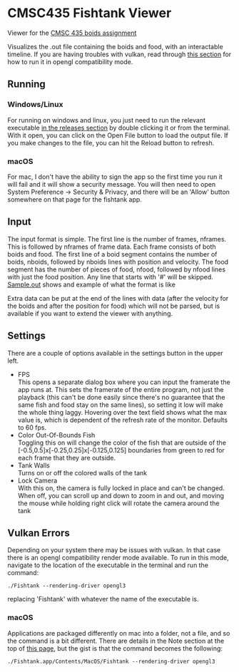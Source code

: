 # CMSC435 Fishtank Viewer
Viewer for the [CMSC 435 boids assignment](https://redirect.cs.umbc.edu/~adamb/435.s24/proj6.html)

Visualizes the .out file containing the boids and food, with an interactable timeline. If you are having troubles with vulkan, read through [this section](#vulkan-errors) for how to run it in opengl compatibility mode.

## Running
### Windows/Linux
For running on windows and linux, you just need to run the relevant executable [in the releases section](https://github.com/ardahl/CMSC435-Fishtank-Viewer/releases/latest) by double clicking it or from the terminal. With it open, you can click on the Open File button to load the output file. If you make changes to the file, you can hit the Reload button to refresh. 

### macOS
For mac, I don't have the ability to sign the app so the first time you run it will fail and it will show a security message. You will then need to open System Preference -> Security & Privacy, and there will be an 'Allow' button somewhere on that page for the fishtank app.

## Input
The input format is simple. The first line is the number of frames, nframes. This is followed by nframes of frame data. Each frame consists of both boids and food. The first line of a boid segment contains the number of boids, nboids, followed by nboids lines with position and velocity. The food segment has the number of pieces of food, nfood, followed by nfood lines with just the food position. Any line that starts with '#' will be skipped. [Sample.out](sample.out) shows and example of what the format is like

Extra data can be put at the end of the lines with data (after the velocity for the boids and after the position for food) which will not be parsed, but is available if you want to extend the viewer with anything.

## Settings
There are a couple of options available in the settings button in the upper left.

* FPS  
This opens a separate dialog box where you can input the framerate the app runs at. This sets the framerate of the entire program, not just the playback (this can't be done easily since there's no guarantee that the same fish and food stay on the same lines), so setting it low will make the whole thing laggy. Hovering over the text field shows what the max value is, which is dependent of the refresh rate of the monitor. Defaults to 60 fps.
* Color Out-Of-Bounds Fish  
Toggling this on will change the color of the fish that are outside of the [-0.5,0.5]x[-0.25,0.25]x[-0.125,0.125] boundaries from green to red for each frame that they are outside.
* Tank Walls  
Turns on or off the colored walls of the tank
* Lock Camera  
With this on, the camera is fully locked in place and can't be changed. When off, you can scroll up and down to zoom in and out, and moving the mouse while holding right click will rotate the camera around the tank

## Vulkan Errors
Depending on your system there may be issues with vulkan. In that case there is an opengl compatibility render mode available. To run in this mode, navigate to the location of the executable in the terminal and run the command: 

`./Fishtank --rendering-driver opengl3`

replacing 'Fishtank' with whatever the name of the executable is. 

### macOS

Applications are packaged differently on mac into a folder, not a file, and so the command is a bit different. There are details in the Note section at the top of [this page](https://docs.godotengine.org/en/stable/tutorials/editor/command_line_tutorial.html), but the gist is that the command becomes the following:

`./Fishtank.app/Contents/MacOS/Fishtank --rendering-driver opengl3`
